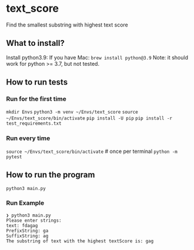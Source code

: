 # text_score
Find the smallest substring with highest text score

## What to install?
Install python3.9:
If you have Mac: `brew install python@3.9`
Note: it should work for python >= 3.7, but not tested.

## How to run tests
### Run for the first time
`mkdir Envs`
`python3 -m venv ~/Envs/text_score`
`source ~/Envs/text_score/bin/activate`
`pip install -U pip`
`pip install -r test_requirements.txt`

### Run every time
`source ~/Envs/text_score/bin/activate`  # once per terminal
`python -m pytest`

## How to run the program
`python3 main.py`


### Run Example
```
❯ python3 main.py
Please enter strings:
text: fdagag
PrefixString: ga
SuffixString: ag
The substring of text with the highest textScore is: gag
```
